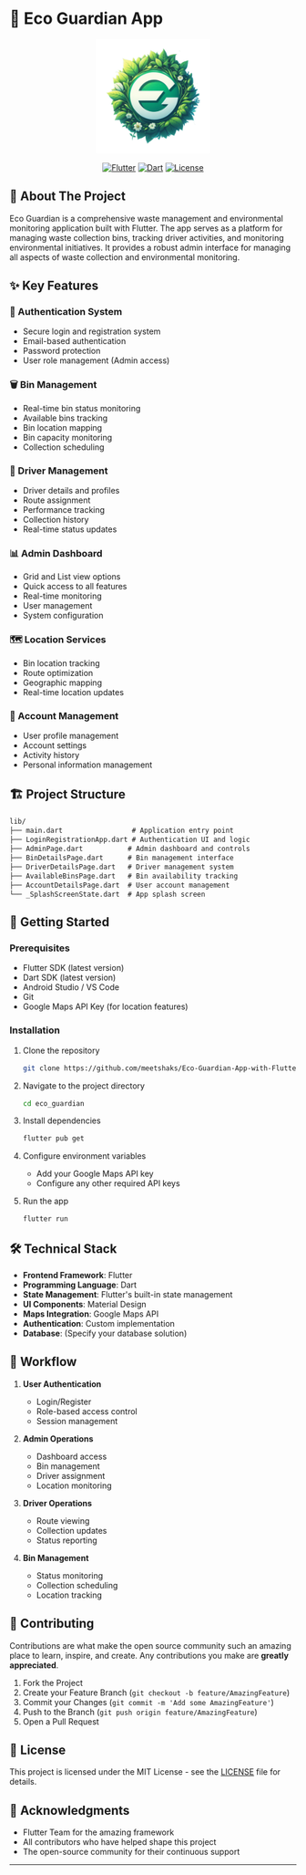 # 🌱 Eco Guardian App

<div align="center">
  <img src="assets/login_page_logo.png" alt="Eco Guardian Logo" width="200"/>
  
  [![Flutter](https://img.shields.io/badge/Flutter-%2302569B.svg?style=for-the-badge&logo=Flutter&logoColor=white)](https://flutter.dev)
  [![Dart](https://img.shields.io/badge/dart-%230175C2.svg?style=for-the-badge&logo=dart&logoColor=white)](https://dart.dev)
  [![License](https://img.shields.io/badge/License-MIT-green.svg?style=for-the-badge)](LICENSE)
</div>

## 📱 About The Project

Eco Guardian is a comprehensive waste management and environmental monitoring application built with Flutter. The app serves as a platform for managing waste collection bins, tracking driver activities, and monitoring environmental initiatives. It provides a robust admin interface for managing all aspects of waste collection and environmental monitoring.

## ✨ Key Features

### 🔐 Authentication System
- Secure login and registration system
- Email-based authentication
- Password protection
- User role management (Admin access)

### 🗑️ Bin Management
- Real-time bin status monitoring
- Available bins tracking
- Bin location mapping
- Bin capacity monitoring
- Collection scheduling

### 🚚 Driver Management
- Driver details and profiles
- Route assignment
- Performance tracking
- Collection history
- Real-time status updates

### 📊 Admin Dashboard
- Grid and List view options
- Quick access to all features
- Real-time monitoring
- User management
- System configuration

### 🗺️ Location Services
- Bin location tracking
- Route optimization
- Geographic mapping
- Real-time location updates

### 👤 Account Management
- User profile management
- Account settings
- Activity history
- Personal information management

## 🏗️ Project Structure

```
lib/
├── main.dart                 # Application entry point
├── LoginRegistrationApp.dart # Authentication UI and logic
├── AdminPage.dart           # Admin dashboard and controls
├── BinDetailsPage.dart      # Bin management interface
├── DriverDetailsPage.dart   # Driver management system
├── AvailableBinsPage.dart   # Bin availability tracking
├── AccountDetailsPage.dart  # User account management
└── _SplashScreenState.dart  # App splash screen
```

## 🚀 Getting Started

### Prerequisites

- Flutter SDK (latest version)
- Dart SDK (latest version)
- Android Studio / VS Code
- Git
- Google Maps API Key (for location features)

### Installation

1. Clone the repository
   ```bash
   git clone https://github.com/meetshaks/Eco-Guardian-App-with-Flutter.git
   ```

2. Navigate to the project directory
   ```bash
   cd eco_guardian
   ```

3. Install dependencies
   ```bash
   flutter pub get
   ```

4. Configure environment variables
   - Add your Google Maps API key
   - Configure any other required API keys

5. Run the app
   ```bash
   flutter run
   ```

## 🛠️ Technical Stack

- **Frontend Framework**: Flutter
- **Programming Language**: Dart
- **State Management**: Flutter's built-in state management
- **UI Components**: Material Design
- **Maps Integration**: Google Maps API
- **Authentication**: Custom implementation
- **Database**: (Specify your database solution)


## 🔄 Workflow

1. **User Authentication**
   - Login/Register
   - Role-based access control
   - Session management

2. **Admin Operations**
   - Dashboard access
   - Bin management
   - Driver assignment
   - Location monitoring

3. **Driver Operations**
   - Route viewing
   - Collection updates
   - Status reporting

4. **Bin Management**
   - Status monitoring
   - Collection scheduling
   - Location tracking

## 🤝 Contributing

Contributions are what make the open source community such an amazing place to learn, inspire, and create. Any contributions you make are **greatly appreciated**.

1. Fork the Project
2. Create your Feature Branch (`git checkout -b feature/AmazingFeature`)
3. Commit your Changes (`git commit -m 'Add some AmazingFeature'`)
4. Push to the Branch (`git push origin feature/AmazingFeature`)
5. Open a Pull Request

## 📝 License

This project is licensed under the MIT License - see the [LICENSE](LICENSE) file for details.



## 🙏 Acknowledgments

- Flutter Team for the amazing framework
- All contributors who have helped shape this project
- The open-source community for their continuous support



---


